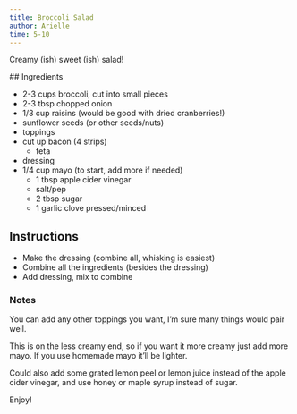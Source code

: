 ```yaml
---
title: Broccoli Salad
author: Arielle
time: 5-10 
---
```


<!-- description -->

Creamy (ish) sweet (ish) salad! 
<section markdown="1">
## Ingredients

<!-- list the ingredients below -->
- 2-3 cups broccoli, cut into small pieces
- 2-3 tbsp chopped onion
- 1/3 cup raisins (would be good with dried cranberries!)
- sunflower seeds (or other seeds/nuts)
- toppings
- cut up bacon (4 strips)
  - feta
- dressing
- 1/4 cup mayo (to start, add more if needed)
  - 1 tbsp apple cider vinegar
  - salt/pep
  - 2 tbsp sugar
  - 1 garlic clove pressed/minced

</section>

## Instructions

<!-- list the steps below -->

- Make the dressing (combine all, whisking is easiest)
- Combine all the ingredients (besides the dressing)
- Add dressing, mix to combine

### Notes
<!-- write any loose notes below -->

You can add any other toppings you want, I’m sure many things would pair well. 

This is on the less creamy end, so if you want it more creamy just add more mayo. If you use homemade mayo it’ll be lighter.

Could also add some grated lemon peel or lemon juice instead of the apple cider vinegar, and use honey or maple syrup instead of sugar.

Enjoy!